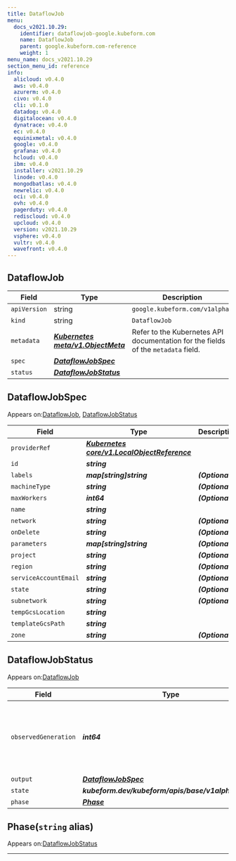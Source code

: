 ```yaml
---
title: DataflowJob
menu:
  docs_v2021.10.29:
    identifier: dataflowjob-google.kubeform.com
    name: DataflowJob
    parent: google.kubeform.com-reference
    weight: 1
menu_name: docs_v2021.10.29
section_menu_id: reference
info:
  alicloud: v0.4.0
  aws: v0.4.0
  azurerm: v0.4.0
  civo: v0.4.0
  cli: v0.1.0
  datadog: v0.4.0
  digitalocean: v0.4.0
  dynatrace: v0.4.0
  ec: v0.4.0
  equinixmetal: v0.4.0
  google: v0.4.0
  grafana: v0.4.0
  hcloud: v0.4.0
  ibm: v0.4.0
  installer: v2021.10.29
  linode: v0.4.0
  mongodbatlas: v0.4.0
  newrelic: v0.4.0
  oci: v0.4.0
  ovh: v0.4.0
  pagerduty: v0.4.0
  rediscloud: v0.4.0
  upcloud: v0.4.0
  version: v2021.10.29
  vsphere: v0.4.0
  vultr: v0.4.0
  wavefront: v0.4.0
---
```


## DataflowJob
| Field | Type | Description |
| ------ | ----- | ----------- |
| `apiVersion` | string | `google.kubeform.com/v1alpha1` |
|    `kind` | string | `DataflowJob` |
| `metadata` | ***[Kubernetes meta/v1.ObjectMeta](https://v1-18.docs.kubernetes.io/docs/reference/generated/kubernetes-api/v1.18/#objectmeta-v1-meta)***|Refer to the Kubernetes API documentation for the fields of the `metadata` field.|
| `spec` | ***[DataflowJobSpec](#dataflowjobspec)***||
| `status` | ***[DataflowJobStatus](#dataflowjobstatus)***||
## DataflowJobSpec

Appears on:[DataflowJob](#dataflowjob), [DataflowJobStatus](#dataflowjobstatus)

| Field | Type | Description |
| ------ | ----- | ----------- |
| `providerRef` | ***[Kubernetes core/v1.LocalObjectReference](https://v1-18.docs.kubernetes.io/docs/reference/generated/kubernetes-api/v1.18/#localobjectreference-v1-core)***||
| `id` | ***string***||
| `labels` | ***map[string]string***| ***(Optional)*** |
| `machineType` | ***string***| ***(Optional)*** |
| `maxWorkers` | ***int64***| ***(Optional)*** |
| `name` | ***string***||
| `network` | ***string***| ***(Optional)*** |
| `onDelete` | ***string***| ***(Optional)*** |
| `parameters` | ***map[string]string***| ***(Optional)*** |
| `project` | ***string***| ***(Optional)*** |
| `region` | ***string***| ***(Optional)*** |
| `serviceAccountEmail` | ***string***| ***(Optional)*** |
| `state` | ***string***| ***(Optional)*** |
| `subnetwork` | ***string***| ***(Optional)*** |
| `tempGcsLocation` | ***string***||
| `templateGcsPath` | ***string***||
| `zone` | ***string***| ***(Optional)*** |
## DataflowJobStatus

Appears on:[DataflowJob](#dataflowjob)

| Field | Type | Description |
| ------ | ----- | ----------- |
| `observedGeneration` | ***int64***| ***(Optional)*** Resource generation, which is updated on mutation by the API Server.|
| `output` | ***[DataflowJobSpec](#dataflowjobspec)***| ***(Optional)*** |
| `state` | ***kubeform.dev/kubeform/apis/base/v1alpha1.State***| ***(Optional)*** |
| `phase` | ***[Phase](#phase)***| ***(Optional)*** |
## Phase(`string` alias)

Appears on:[DataflowJobStatus](#dataflowjobstatus)

---
